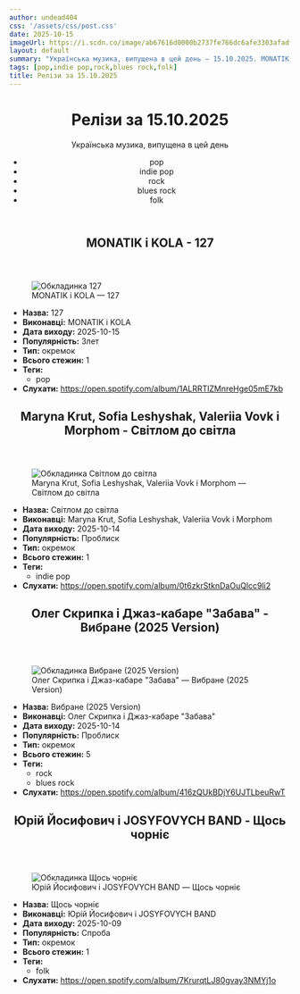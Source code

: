 ```yaml
---
author: undead404
css: '/assets/css/post.css'
date: 2025-10-15
imageUrl: https://i.scdn.co/image/ab67616d0000b2737fe766dc6afe3303afadf6a8
layout: default
summary: "Українська музика, випущена в цей день – 15.10.2025. MONATIK, KOLA, Maryna Krut, Sofia Leshyshak і Valeriia Vovk"
tags: [pop,indie pop,rock,blues rock,folk]
title: Релізи за 15.10.2025
---
```


<main class="main-content">
  <header>
    <h1>Релізи за <time datetime="2025-10-15">15.10.2025</time></h1>
    <p class="summary">Українська музика, випущена в цей день</p>
      <ul class="tags">
          <li>pop</li>
          <li>indie pop</li>
          <li>rock</li>
          <li>blues rock</li>
          <li>folk</li>
      </ul>
  </header>
  <section class="releases">
    <article class="release">
      <header>
        <h2>
          MONATIK і KOLA - 127
        </h2>
      </header>
      <figure>
        <img src="https://i.scdn.co/image/ab67616d0000b2737fe766dc6afe3303afadf6a8" alt="Обкладинка 127">
        <figcaption>MONATIK і KOLA — 127</figcaption>
      </figure>
      <ul>
        <li><strong>Назва:</strong> 127</li>
        <li><strong>Виконавці:</strong> MONATIK і KOLA</li>
        <li><strong>Дата виходу:</strong> 2025-10-15</li>
        <li><strong>Популярність:</strong> Злет</li>
        <li><strong>Тип:</strong> окремок</li>
        <li><strong>Всього стежин:</strong> 1</li>
            <li><strong>Теги:</strong>
            <ul class="tags">
                <li class="tag">pop</li>
            </ul>
            </li>
        <li><strong>Слухати:</strong> <a href="https://open.spotify.com/album/1ALRRTlZMnreHge05mE7kb" target="_blank">https:&#x2F;&#x2F;open.spotify.com&#x2F;album&#x2F;1ALRRTlZMnreHge05mE7kb</a></li>
      </ul>
    </article>
    <article class="release">
      <header>
        <h2>
          Maryna Krut, Sofia Leshyshak, Valeriia Vovk і Morphom - Світлом до світла
        </h2>
      </header>
      <figure>
        <img src="https://i.scdn.co/image/ab67616d0000b273e8352f382744b4e299e933c6" alt="Обкладинка Світлом до світла">
        <figcaption>Maryna Krut, Sofia Leshyshak, Valeriia Vovk і Morphom — Світлом до світла</figcaption>
      </figure>
      <ul>
        <li><strong>Назва:</strong> Світлом до світла</li>
        <li><strong>Виконавці:</strong> Maryna Krut, Sofia Leshyshak, Valeriia Vovk і Morphom</li>
        <li><strong>Дата виходу:</strong> 2025-10-14</li>
        <li><strong>Популярність:</strong> Проблиск</li>
        <li><strong>Тип:</strong> окремок</li>
        <li><strong>Всього стежин:</strong> 1</li>
            <li><strong>Теги:</strong>
            <ul class="tags">
                <li class="tag">indie pop</li>
            </ul>
            </li>
        <li><strong>Слухати:</strong> <a href="https://open.spotify.com/album/0t6zkrStknDaOuQlcc9li2" target="_blank">https:&#x2F;&#x2F;open.spotify.com&#x2F;album&#x2F;0t6zkrStknDaOuQlcc9li2</a></li>
      </ul>
    </article>
    <article class="release">
      <header>
        <h2>
          Олег Скрипка і Джаз-кабаре &quot;Забава&quot; - Вибране (2025 Version)
        </h2>
      </header>
      <figure>
        <img src="https://i.scdn.co/image/ab67616d0000b273468df81797b9e2f1f82b75a0" alt="Обкладинка Вибране (2025 Version)">
        <figcaption>Олег Скрипка і Джаз-кабаре &quot;Забава&quot; — Вибране (2025 Version)</figcaption>
      </figure>
      <ul>
        <li><strong>Назва:</strong> Вибране (2025 Version)</li>
        <li><strong>Виконавці:</strong> Олег Скрипка і Джаз-кабаре &quot;Забава&quot;</li>
        <li><strong>Дата виходу:</strong> 2025-10-14</li>
        <li><strong>Популярність:</strong> Проблиск</li>
        <li><strong>Тип:</strong> окремок</li>
        <li><strong>Всього стежин:</strong> 5</li>
            <li><strong>Теги:</strong>
            <ul class="tags">
                <li class="tag">rock</li>
                <li class="tag">blues rock</li>
            </ul>
            </li>
        <li><strong>Слухати:</strong> <a href="https://open.spotify.com/album/416zQUkBDjY6UJTLbeuRwT" target="_blank">https:&#x2F;&#x2F;open.spotify.com&#x2F;album&#x2F;416zQUkBDjY6UJTLbeuRwT</a></li>
      </ul>
    </article>
    <article class="release">
      <header>
        <h2>
          Юрій Йосифович і JOSYFOVYCH BAND - Щось чорніє
        </h2>
      </header>
      <figure>
        <img src="https://i.scdn.co/image/ab67616d0000b273d810daa6d38eacc0c5e8e656" alt="Обкладинка Щось чорніє">
        <figcaption>Юрій Йосифович і JOSYFOVYCH BAND — Щось чорніє</figcaption>
      </figure>
      <ul>
        <li><strong>Назва:</strong> Щось чорніє</li>
        <li><strong>Виконавці:</strong> Юрій Йосифович і JOSYFOVYCH BAND</li>
        <li><strong>Дата виходу:</strong> 2025-10-09</li>
        <li><strong>Популярність:</strong> Спроба</li>
        <li><strong>Тип:</strong> окремок</li>
        <li><strong>Всього стежин:</strong> 1</li>
            <li><strong>Теги:</strong>
            <ul class="tags">
                <li class="tag">folk</li>
            </ul>
            </li>
        <li><strong>Слухати:</strong> <a href="https://open.spotify.com/album/7KrurqtLJ80gvay3NMYj1o" target="_blank">https:&#x2F;&#x2F;open.spotify.com&#x2F;album&#x2F;7KrurqtLJ80gvay3NMYj1o</a></li>
      </ul>
    </article>
  </section>
</main>